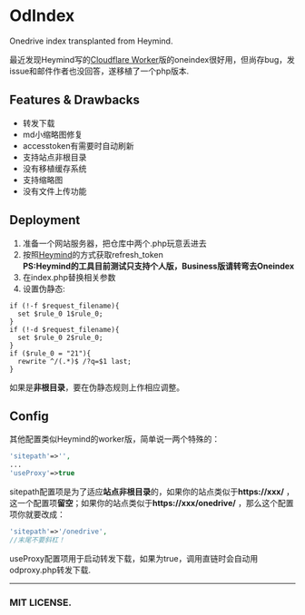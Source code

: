 # OdIndex
Onedrive index transplanted from Heymind.

最近发现Heymind写的<a href='https://github.com/heymind/OneDrive-Index-Cloudflare-Worker' target='_blank'>Cloudflare Worker</a>版的oneindex很好用，但尚存bug，发issue和邮件作者也没回答，遂移植了一个php版本.  

## Features & Drawbacks  
* 转发下载  
* md小缩略图修复  
* accesstoken有需要时自动刷新  
* 支持站点非根目录  
* 没有移植缓存系统  
* 支持缩略图  
* 没有文件上传功能  

## Deployment  
1. 准备一个网站服务器，把仓库中两个.php玩意丢进去  
2. 按照<a href='https://github.com/SomeBottle/OdIndex/blob/master/heymind.md' target='_blank'>Heymind</a>的方式获取refresh_token  
**PS:Heymind的工具目前测试只支持个人版，Business版请转弯去Oneindex**  
3. 在index.php替换相关参数  
4. 设置伪静态:  
  
  ```
  if (!-f $request_filename){
    set $rule_0 1$rule_0;
  }
  if (!-d $request_filename){
    set $rule_0 2$rule_0;
  }
  if ($rule_0 = "21"){
    rewrite ^/(.*)$ /?q=$1 last;
  }
  ```
  如果是**非根目录**，要在伪静态规则上作相应调整。  
  
## Config  
其他配置类似Heymind的worker版，简单说一两个特殊的：  
```php
'sitepath'=>'',  
...
'useProxy'=>true  
```
sitepath配置项是为了适应**站点非根目录**的，如果你的站点类似于**https://xxx/** ，这一个配置项**留空**；如果你的站点类似于**https://xxx/onedrive/** ，那么这个配置项你就要改成：  
```php
'sitepath'=>'/onedrive',  
//末尾不要斜杠！  
```

useProxy配置项用于启动转发下载，如果为true，调用直链时会自动用odproxy.php转发下载.  

------------------
### MIT LICENSE. 
